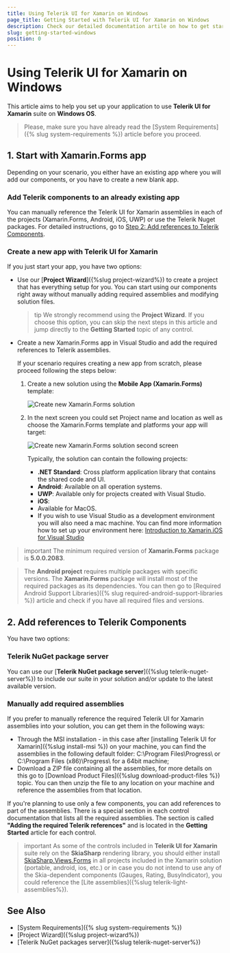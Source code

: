 ```yaml
---
title: Using Telerik UI for Xamarin on Windows
page_title: Getting Started with Telerik UI for Xamarin on Windows
description: Check our detailed documentation artile on how to get started with Telerik UI for Xamarin on Windows. Find all you need to know about Xamarin.Forms installation and deployment documentation.
slug: getting-started-windows
position: 0
---
```


# Using Telerik UI for Xamarin on Windows

This article aims to help you set up your application to use **Telerik UI for Xamarin** suite on **Windows OS**.

>Please, make sure you have already read the [System Requirements]({% slug system-requirements %}) article before you proceed.

## 1. Start with Xamarin.Forms app

Depending on your scenario, you either have an existing app where you will add our components, or you have to create a new blank app.
 
### Add Telerik components to an already existing app

You can manually reference the Telerik UI for Xamarin assemblies in each of the projects (Xamarin.Forms, Android, iOS, UWP) or use the Telerik Nuget packages. For detailed instructions, go to [Step 2: Add references to Telerik Components](#2-add-references-to-telerik-components).
 
### Create a new app with Telerik UI for Xamarin

If you just start your app, you have two options:

- Use our [**Project Wizard**]({%slug project-wizard%}) to create a project that has everything setup for you. You can start using our components right away without manually adding required assemblies and modifying solution files.

	>tip We strongly recommend using the **Project Wizard**. If you choose this option, you can skip the next steps in this article and jump directly to the **Getting Started** topic of any control.

- Create a new Xamarin.Forms app in Visual Studio and add the required references to Telerik assemblies.

	If your scenario requires creating a new app from scratch, please proceed following the steps below:

	1. Create a new solution using the **Mobile App (Xamarin.Forms)** template:

		![Create new Xamarin.Forms solution](../images/visual-studio-new-solution.png "Image")

	1. In the next screen you could set Project name and location as well as choose the Xamarin.Forms template and platforms your app will target:

		![Create new Xamarin.Forms solution second screen](../images/visual-studio-new-solution_screen2.png "Image")

		Typically, the solution can contain the following projects:

		* **.NET Standard**: Cross platform application library that contains the shared code and UI.
		* **Android**: Available on all operation systems.
		* **UWP**: Available only for projects created with Visual Studio.
		* **iOS**:
		 * Available for MacOS.
		 * If you wish to use Visual Studio as a development environment you will also need a mac machine. You can find more information how to set up your environment here: [Introduction to Xamarin.iOS for Visual Studio](http://developer.xamarin.com/guides/ios/getting_started/installation/windows/introduction_to_xamarin_ios_for_visual_studio/)

>important The minimum required version of **Xamarin.Forms** package is **5.0.0.2083**.
  
>The **Android project** requires multiple packages with specific versions. The **Xamarin.Forms** package will install most of the required packages as its dependencies. You can then go to [Required Android Support Libraries]({% slug required-android-support-libraries %}) article and check if you have all required files and versions.

## 2. Add references to Telerik Components

You have two options: 

### Telerik NuGet package server

You can use our [**Telerik NuGet package server**]({%slug telerik-nuget-server%}) to include our suite in your solution and/or update to the latest available version.

### Manually add required assemblies

If you prefer to manually reference the required Telerik UI for Xamarin assemblies into your solution, you can get them in the following ways:

* Through the MSI installation - in this case after [installing Telerik UI for Xamarin]({%slug install-msi %}) on your machine, you can find the assemblies in the following default folder: C:\Program Files\Progress\ or C:\Program Files (x86)\Progress\ for a 64bit machine;
* Download a ZIP file containing all the assemblies, for more details on this go to [Download Product Files]({%slug download-product-files %}) topic. You can then unzip the file to any location on your machine and reference the assemblies from that location.

If you're planning to use only a few components, you can add references to part of the assemblies. There is a special section in each control documentation that lists all the required assemblies. The section is called **"Adding the required Telerik references"** and is located in the **Getting Started** article for each control.

>important As some of the controls included in **Telerik UI for Xamarin** suite rely on the **SkiaSharp** rendering library, you should either install [SkiaSharp.Views.Forms](https://www.nuget.org/packages/SkiaSharp.Views.Forms/1.59.0) in all projects included in the Xamarin solution (portable, android, ios, etc.) or in case you do not intend to use any of the Skia-dependent components (Gauges, Rating, BusyIndicator), you could reference the [Lite assemblies]({%slug telerik-light-assemblies%}).

## See Also

- [System Requirements]({% slug system-requirements %})
- [Project Wizard]({%slug project-wizard%})
- [Telerik NuGet packages server]({%slug telerik-nuget-server%})
